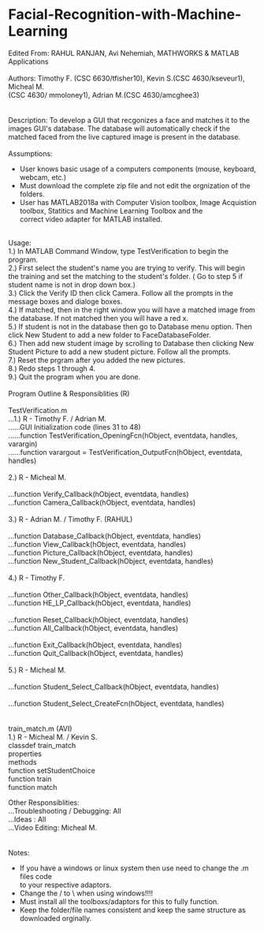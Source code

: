 # Facial-Recognition-with-Machine-Learning

Edited From: RAHUL RANJAN, Avi Nehemiah, MATHWORKS & MATLAB Applications<br>
<br>
Authors: Timothy F. (CSC 6630/tfisher10), Kevin S.(CSC 4630/kseveur1), Micheal M.<br>
(CSC 4630/ mmoloney1), Adrian M.(CSC 4630/amcghee3)<br>
<br>
<br>
Description: To develop a GUI that recgonizes a face and matches it to the<br>
images GUI's database. The database will automatically check if the<br>
matched faced from the live captured image is present in the database.<br>
 <br>
Assumptions: <br>
- User knows basic usage of a computers components (mouse, keyboard,
webcam, etc.)<br>
- Must download the complete zip file and not edit the orgnization of the folders. <br>
- User has MATLAB2018a with Computer Vision toolbox, Image Acquistion<br>
toolbox,  Statitics and Machine Learning Toolbox and the <br>
correct video adapter for MATLAB installed. <br>
<br>
Usage:<br>
1.) In MATLAB Command Window, type TestVerification to begin the program. <br>
2.) First select the student's name you are trying to verify. This will begin the training and set the matching to the student's folder. ( Go to step 5 if student name is not in drop down box.)<br>
3.) Click the Verify ID then click Camera. Follow all the prompts in the message boxes and dialoge boxes.<br>
4.) If matched, then in the right window you will have a matched image from the database. If not matched then you will have a red x. <br>
5.) If student is not in the database then go to Database menu option. Then click New Student to add a new folder to FaceDatabaseFolder.<br> 
6.) Then add new student image by scrolling to Database then clicking New Student Picture to add a new student picture. Follow all the prompts.  <br>
7.) Reset the prgram after you added the new pictures. <br>
8.) Redo steps 1 through 4. <br>
9.) Quit the program when you are done.  <br>
<br>
Program Outline & Responsiblities (R)<br>
<br>
TestVerification.m<br>
    ...1.) R - Timothy F. / Adrian M.<br>
        ......GUI Initialization code (lines 31 to 48)<br>
        ......function TestVerification_OpeningFcn(hObject, eventdata, handles, varargin)<br>
        ......function varargout = TestVerification_OutputFcn(hObject, eventdata, handles)<br>
    <br>
    2.) R - Micheal M. <br>
<br>
        ...function Verify_Callback(hObject, eventdata, handles) <br>
        ...function Camera_Callback(hObject, eventdata, handles)<br>
<br>
    3.) R - Adrian M. / Timothy F. (RAHUL)<br>
<br>
        ...function Database_Callback(hObject, eventdata, handles)<br>
        ...function View_Callback(hObject, eventdata, handles)<br>
        ...function Picture_Callback(hObject, eventdata, handles)<br>
        ...function New_Student_Callback(hObject, eventdata, handles)<br>
<br>
    4.) R - Timothy F. <br>
<br>
        ...function Other_Callback(hObject, eventdata, handles)<br>
        ...function HE_LP_Callback(hObject, eventdata, handles)<br>
        <br>
        ...function Reset_Callback(hObject, eventdata, handles)<br>
        ...function All_Callback(hObject, eventdata, handles)<br>
<br>
        ...function Exit_Callback(hObject, eventdata, handles)<br>
        ...function Quit_Callback(hObject, eventdata, handles)<br>
<br>
    5.) R - Micheal M. <br>
<br>
        ...function Student_Select_Callback(hObject, eventdata, handles)<br>
<br>
        ...function Student_Select_CreateFcn(hObject, eventdata, handles)<br>
<br>
<br>
train_match.m (AVI)<br>
    1.) R - Micheal M. / Kevin S.<br>
        classdef train_match<br>
            properties<br>
            methods<br>
                function setStudentChoice<br>
                function train<br>
                function match<br>

Other Responsiblities:<br>
    ...Troubleshooting / Debugging: All<br>
    ...Ideas : All<br>
    ...Video Editing: Micheal M. <br>
<br>
<br>
Notes: <br>
- If you have a windows or linux system then use need to change the .m files code<br>
  to your respective adaptors.<br>
- Change the / to \ when using windows!!!!<br>
- Must install all the toolboxs/adaptors for this to fully function. <br>
- Keep the folder/file names consistent and keep the same structure as downloaded orginally.  <br>
<br>
